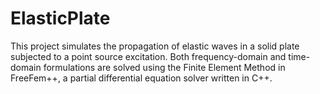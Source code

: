 # ElasticPlate

This project simulates the propagation of elastic waves in a solid plate subjected to a point source excitation. Both frequency-domain and time-domain formulations are solved using the Finite Element Method in FreeFem++, a partial differential equation solver written in C++. 